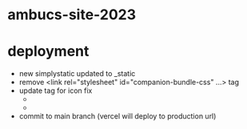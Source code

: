 # ambucs-site-2023

# deployment

- new simplystatic updated to _static
- remove <link rel="stylesheet" id="companion-bundle-css" ...> tag
- update tag for icon fix
    - <div id="overlappable-4" style="background-color: #ffffff;" data-label="Overlappable" ... to 
    - <div id="overlappable-4" style="position: relative; top: -75px" data-label="Overlappable" ...
- commit to main branch (vercel will deploy to production url)
